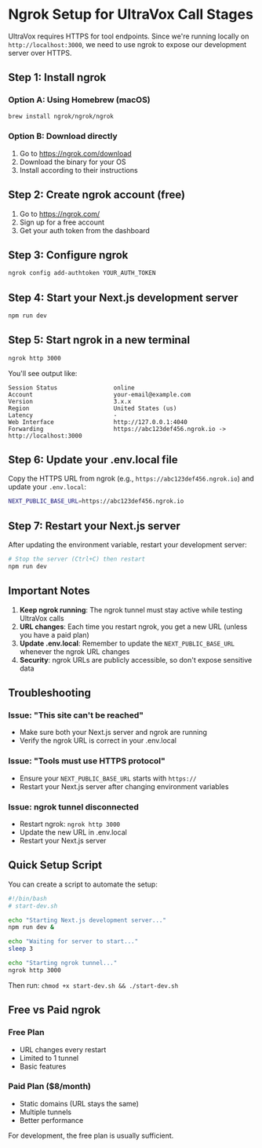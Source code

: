 # Ngrok Setup for UltraVox Call Stages

UltraVox requires HTTPS for tool endpoints. Since we're running locally on `http://localhost:3000`, we need to use ngrok to expose our development server over HTTPS.

## Step 1: Install ngrok

### Option A: Using Homebrew (macOS)
```bash
brew install ngrok/ngrok/ngrok
```

### Option B: Download directly
1. Go to https://ngrok.com/download
2. Download the binary for your OS
3. Install according to their instructions

## Step 2: Create ngrok account (free)

1. Go to https://ngrok.com/
2. Sign up for a free account
3. Get your auth token from the dashboard

## Step 3: Configure ngrok

```bash
ngrok config add-authtoken YOUR_AUTH_TOKEN
```

## Step 4: Start your Next.js development server

```bash
npm run dev
```

## Step 5: Start ngrok in a new terminal

```bash
ngrok http 3000
```

You'll see output like:
```
Session Status                online
Account                       your-email@example.com
Version                       3.x.x
Region                        United States (us)
Latency                       -
Web Interface                 http://127.0.0.1:4040
Forwarding                    https://abc123def456.ngrok.io -> http://localhost:3000
```

## Step 6: Update your .env.local file

Copy the HTTPS URL from ngrok (e.g., `https://abc123def456.ngrok.io`) and update your `.env.local`:

```bash
NEXT_PUBLIC_BASE_URL=https://abc123def456.ngrok.io
```

## Step 7: Restart your Next.js server

After updating the environment variable, restart your development server:

```bash
# Stop the server (Ctrl+C) then restart
npm run dev
```

## Important Notes

1. **Keep ngrok running**: The ngrok tunnel must stay active while testing UltraVox calls
2. **URL changes**: Each time you restart ngrok, you get a new URL (unless you have a paid plan)
3. **Update .env.local**: Remember to update the `NEXT_PUBLIC_BASE_URL` whenever the ngrok URL changes
4. **Security**: ngrok URLs are publicly accessible, so don't expose sensitive data

## Troubleshooting

### Issue: "This site can't be reached"
- Make sure both your Next.js server and ngrok are running
- Verify the ngrok URL is correct in your .env.local

### Issue: "Tools must use HTTPS protocol"
- Ensure your `NEXT_PUBLIC_BASE_URL` starts with `https://`
- Restart your Next.js server after changing environment variables

### Issue: ngrok tunnel disconnected
- Restart ngrok: `ngrok http 3000`
- Update the new URL in .env.local
- Restart your Next.js server

## Quick Setup Script

You can create a script to automate the setup:

```bash
#!/bin/bash
# start-dev.sh

echo "Starting Next.js development server..."
npm run dev &

echo "Waiting for server to start..."
sleep 3

echo "Starting ngrok tunnel..."
ngrok http 3000
```

Then run: `chmod +x start-dev.sh && ./start-dev.sh`

## Free vs Paid ngrok

### Free Plan
- URL changes every restart
- Limited to 1 tunnel
- Basic features

### Paid Plan ($8/month)
- Static domains (URL stays the same)
- Multiple tunnels
- Better performance

For development, the free plan is usually sufficient. 